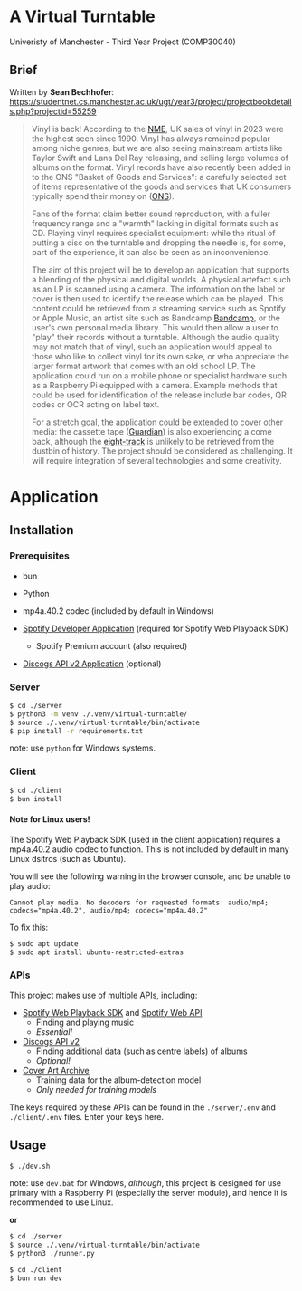 # A Virtual Turntable

Univeristy of Manchester - Third Year Project (COMP30040)

## Brief

Written by **Sean Bechhofer**: https://studentnet.cs.manchester.ac.uk/ugt/year3/project/projectbookdetails.php?projectid=55259

> Vinyl is back! According to the [NME](https://www.nme.com/news/music/uk-vinyl-sales-2023-reach-highest-level-since-1990-3563676), UK sales of vinyl in 2023 were the highest seen since 1990. Vinyl has always remained popular among niche genres, but we are also seeing mainstream artists like Taylor Swift and Lana Del Ray releasing, and selling large volumes of albums on the format. Vinyl records have also recently been added in to the ONS "Basket of Goods and Services": a carefully selected set of items representative of the goods and services that UK consumers typically spend their money on ([ONS](https://www.ons.gov.uk/news/news/arecordrevivalthatscookingupastormvinylmusicandairfryersspintheirwayintothebasketofgoods)).
> 
> Fans of the format claim better sound reproduction, with a fuller frequency range and a "warmth" lacking in digital formats such as CD. Playing vinyl requires specialist equipment: while the ritual of putting a disc on the turntable and dropping the needle is, for some, part of the experience, it can also be seen as an inconvenience.
> 
> The aim of this project will be to develop an application that supports a blending of the physical and digital worlds. A physical artefact such as an LP is scanned using a camera. The information on the label or cover is then used to identify the release which can be played. This content could be retrieved from a streaming service such as Spotify or Apple Music, an artist site such as Bandcamp [Bandcamp](https://bandcamp.com/), or the user's own personal media library. This would then allow a user to "play" their records without a turntable. Although the audio quality may not match that of vinyl, such an application would appeal to those who like to collect vinyl for its own sake, or who appreciate the larger format artwork that comes with an old school LP. The application could run on a mobile phone or specialist hardware such as a Raspberry Pi equipped with a camera.
> Example methods that could be used for identification of the release include bar codes, QR codes or OCR acting on label text.
> 
> For a stretch goal, the application could be extended to cover other media: the cassette tape ([Guardian](https://www.theguardian.com/music/2023/apr/20/fun-way-consume-music-why-sales-of-cassette-tapes-soaring)) is also experiencing a come back, although the [eight-track](https://en.wikipedia.org/wiki/8-track_cartridge) is unlikely to be retrieved from the dustbin of history.
> The project should be considered as challenging. It will require integration of several technologies and some creativity.

# Application
## Installation

### Prerequisites

- bun
- Python
- mp4a.40.2 codec (included by default in Windows)

- [Spotify Developer Application](https://developer.spotify.com/dashboard) (required for Spotify Web Playback SDK)
  - Spotify Premium account (also required)
- [Discogs API v2 Application](https://www.discogs.com/settings/developers) (optional)

### Server

```bash
$ cd ./server
$ python3 -m venv ./.venv/virtual-turntable/
$ source ./.venv/virtual-turntable/bin/activate
$ pip install -r requirements.txt
```
note: use `python` for Windows systems.

### Client

```bash
$ cd ./client
$ bun install
```

#### Note for Linux users!
The Spotify Web Playback SDK (used in the client application) requires a mp4a.40.2 audio codec to function. This is not included by default in many Linux dsitros (such as Ubuntu).

You will see the following warning in the browser console, and be unable to play audio:
```
Cannot play media. No decoders for requested formats: audio/mp4; codecs="mp4a.40.2", audio/mp4; codecs="mp4a.40.2"
```

To fix this:
```bash
$ sudo apt update
$ sudo apt install ubuntu-restricted-extras
```

### APIs
This project makes use of multiple APIs, including:
- [Spotify Web Playback SDK](https://developer.spotify.com/documentation/web-playback-sdk/) and [Spotify Web API](https://developer.spotify.com/documentation/web-api/)
  - Finding and playing music
  - *Essential!*
- [Discogs API v2](https://www.discogs.com/developers)
  - Finding additional data (such as centre labels) of albums
  - *Optional!*
- [Cover Art Archive](https://musicbrainz.org/doc/Cover_Art_Archive/API)
  - Training data for the album-detection model
  - *Only needed for training models*

The keys required by these APIs can be found in the `./server/.env` and `./client/.env` files. Enter your keys here.

## Usage

```bash
$ ./dev.sh
```
note: use `dev.bat` for Windows, _although_, this project is designed for use primary with a Raspberry Pi (especially the server module), and hence it is recommended to use Linux.

**or**

```bash
$ cd ./server
$ source ./.venv/virtual-turntable/bin/activate
$ python3 ./runner.py
```

```bash
$ cd ./client
$ bun run dev
```
